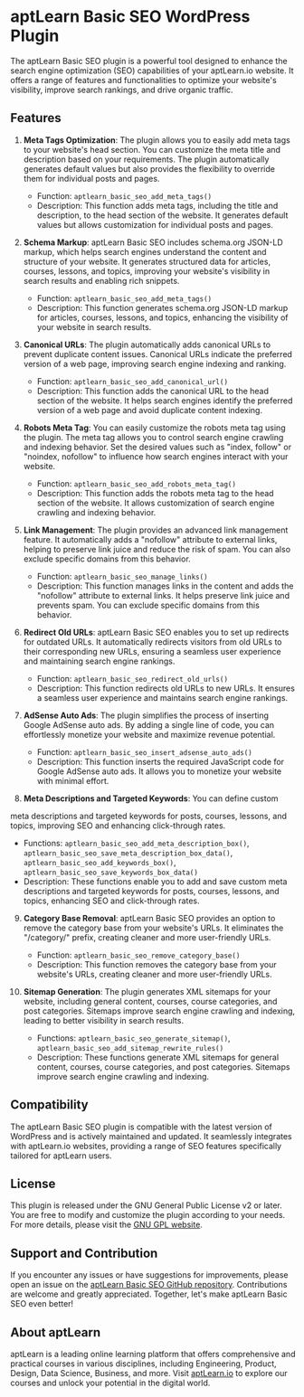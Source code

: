 # aptLearn Basic SEO WordPress Plugin

The aptLearn Basic SEO plugin is a powerful tool designed to enhance the search engine optimization (SEO) capabilities of your aptLearn.io website. It offers a range of features and functionalities to optimize your website's visibility, improve search rankings, and drive organic traffic.

## Features

1. **Meta Tags Optimization**: The plugin allows you to easily add meta tags to your website's head section. You can customize the meta title and description based on your requirements. The plugin automatically generates default values but also provides the flexibility to override them for individual posts and pages.

   - Function: `aptlearn_basic_seo_add_meta_tags()`
   - Description: This function adds meta tags, including the title and description, to the head section of the website. It generates default values but allows customization for individual posts and pages.

2. **Schema Markup**: aptLearn Basic SEO includes schema.org JSON-LD markup, which helps search engines understand the content and structure of your website. It generates structured data for articles, courses, lessons, and topics, improving your website's visibility in search results and enabling rich snippets.

   - Function: `aptlearn_basic_seo_add_meta_tags()`
   - Description: This function generates schema.org JSON-LD markup for articles, courses, lessons, and topics, enhancing the visibility of your website in search results.

3. **Canonical URLs**: The plugin automatically adds canonical URLs to prevent duplicate content issues. Canonical URLs indicate the preferred version of a web page, improving search engine indexing and ranking.

   - Function: `aptlearn_basic_seo_add_canonical_url()`
   - Description: This function adds the canonical URL to the head section of the website. It helps search engines identify the preferred version of a web page and avoid duplicate content indexing.

4. **Robots Meta Tag**: You can easily customize the robots meta tag using the plugin. The meta tag allows you to control search engine crawling and indexing behavior. Set the desired values such as "index, follow" or "noindex, nofollow" to influence how search engines interact with your website.

   - Function: `aptlearn_basic_seo_add_robots_meta_tag()`
   - Description: This function adds the robots meta tag to the head section of the website. It allows customization of search engine crawling and indexing behavior.

5. **Link Management**: The plugin provides an advanced link management feature. It automatically adds a "nofollow" attribute to external links, helping to preserve link juice and reduce the risk of spam. You can also exclude specific domains from this behavior.

   - Function: `aptlearn_basic_seo_manage_links()`
   - Description: This function manages links in the content and adds the "nofollow" attribute to external links. It helps preserve link juice and prevents spam. You can exclude specific domains from this behavior.

6. **Redirect Old URLs**: aptLearn Basic SEO enables you to set up redirects for outdated URLs. It automatically redirects visitors from old URLs to their corresponding new URLs, ensuring a seamless user experience and maintaining search engine rankings.

   - Function: `aptlearn_basic_seo_redirect_old_urls()`
   - Description: This function redirects old URLs to new URLs. It ensures a seamless user experience and maintains search engine rankings.

7. **AdSense Auto Ads**: The plugin simplifies the process of inserting Google AdSense auto ads. By adding a single line of code, you can effortlessly monetize your website and maximize revenue potential.

   - Function: `aptlearn_basic_seo_insert_adsense_auto_ads()`
   - Description: This function inserts the required JavaScript code for Google AdSense auto ads. It allows you to monetize your website with minimal effort.

8. **Meta Descriptions and Targeted Keywords**: You can define custom

 meta descriptions and targeted keywords for posts, courses, lessons, and topics, improving SEO and enhancing click-through rates.

   - Functions: `aptlearn_basic_seo_add_meta_description_box()`, `aptlearn_basic_seo_save_meta_description_box_data()`, `aptlearn_basic_seo_add_keywords_box()`, `aptlearn_basic_seo_save_keywords_box_data()`
   - Description: These functions enable you to add and save custom meta descriptions and targeted keywords for posts, courses, lessons, and topics, enhancing SEO and click-through rates.

9. **Category Base Removal**: aptLearn Basic SEO provides an option to remove the category base from your website's URLs. It eliminates the "/category/" prefix, creating cleaner and more user-friendly URLs.

   - Function: `aptlearn_basic_seo_remove_category_base()`
   - Description: This function removes the category base from your website's URLs, creating cleaner and more user-friendly URLs.

10. **Sitemap Generation**: The plugin generates XML sitemaps for your website, including general content, courses, course categories, and post categories. Sitemaps improve search engine crawling and indexing, leading to better visibility in search results.

    - Functions: `aptlearn_basic_seo_generate_sitemap()`, `aptlearn_basic_seo_add_sitemap_rewrite_rules()`
    - Description: These functions generate XML sitemaps for general content, courses, course categories, and post categories. Sitemaps improve search engine crawling and indexing.

## Compatibility

The aptLearn Basic SEO plugin is compatible with the latest version of WordPress and is actively maintained and updated. It seamlessly integrates with aptLearn.io websites, providing a range of SEO features specifically tailored for aptLearn users.

## License

This plugin is released under the GNU General Public License v2 or later. You are free to modify and customize the plugin according to your needs. For more details, please visit the [GNU GPL website](https://www.gnu.org/licenses/gpl-2.0.html).

## Support and Contribution

If you encounter any issues or have suggestions for improvements, please open an issue on the [aptLearn Basic SEO GitHub repository](https://github.com/aptlearn/aptlearn-basic-seo). Contributions are welcome and greatly appreciated. Together, let's make aptLearn Basic SEO even better!

## About aptLearn

aptLearn is a leading online learning platform that offers comprehensive and practical courses in various disciplines, including Engineering, Product, Design, Data Science, Business, and more. Visit [aptLearn.io](https://aptlearn.io) to explore our courses and unlock your potential in the digital world.
